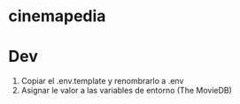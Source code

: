 # cinemapedia

# Dev

1. Copiar el .env.template y renombrarlo a .env
2. Asignar le valor a las variables de entorno (The MovieDB)
